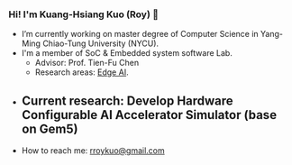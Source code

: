 ### Hi! I'm Kuang-Hsiang Kuo (Roy) 🤧

- I’m currently working on master degree of Computer Science in Yang-Ming Chiao-Tung University (NYCU).
- I'm a member of SoC & Embedded system software Lab.
    - Advisor: Prof. Tien-Fu Chen
    - Research areas:  [Edge AI](https://people.cs.nctu.edu.tw/~tfchen/students.htm).
- Current research: Develop **Hardware Configurable AI Accelerator Simulator** (base on Gem5)
    - 
- How to reach me: rroykuo@gmail.com